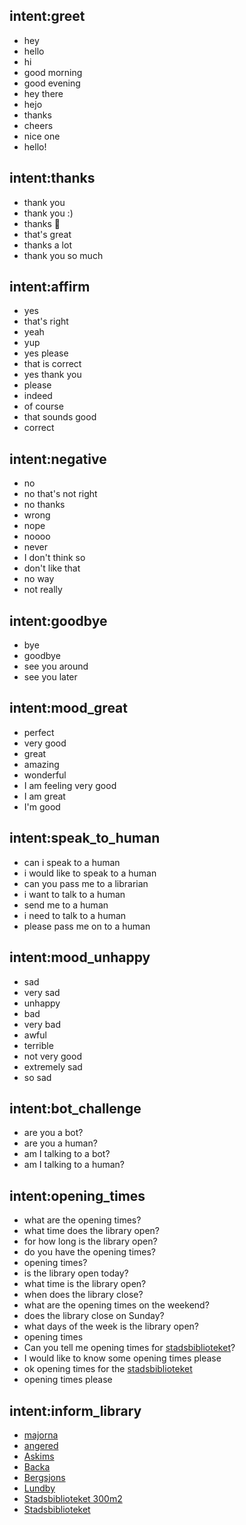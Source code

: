## intent:greet
- hey
- hello
- hi
- good morning
- good evening
- hey there
- hejo
- thanks
- cheers
- nice one
- hello!

## intent:thanks
- thank you
- thank you :)
- thanks :slightly_smiling_face:
- that's great
- thanks a lot
- thank you so much

## intent:affirm
- yes
- that's right
- yeah
- yup
- yes please
- that is correct
- yes thank you
- please
- indeed
- of course
- that sounds good
- correct

## intent:negative
- no
- no that's not right
- no thanks
- wrong
- nope
- noooo
- never
- I don't think so
- don't like that
- no way
- not really

## intent:goodbye
- bye
- goodbye
- see you around
- see you later

## intent:mood_great
- perfect
- very good
- great
- amazing
- wonderful
- I am feeling very good
- I am great
- I'm good

## intent:speak_to_human
- can i speak to a human
- i would like to speak to a human
- can you pass me to a librarian
- i want to talk to a human
- send me to a human
- i need to talk to a human
- please pass me on to a human

## intent:mood_unhappy
- sad
- very sad
- unhappy
- bad
- very bad
- awful
- terrible
- not very good
- extremely sad
- so sad

## intent:bot_challenge
- are you a bot?
- are you a human?
- am I talking to a bot?
- am I talking to a human?

## intent:opening_times
- what are the opening times?
- what time does the library open?
- for how long is the library open?
- do you have the opening times?
- opening times?
- is the library open today?
- what time is the library open?
- when does the library close?
- what are the opening times on the weekend?
- does the library close on Sunday?
- what days of the week is the library open?
- opening times
- Can you tell me opening times for [stadsbiblioteket](library)?
- I would like to know some opening times please
- ok opening times for the [stadsbiblioteket](library)
- opening times please

## intent:inform_library
- [majorna](library)
- [angered](library)
- [Askims](library)
- [Backa](library)
- [Bergsjons](library)
- [Lundby](library)
- [Stadsbiblioteket 300m2](library)
- [Stadsbiblioteket](library)
